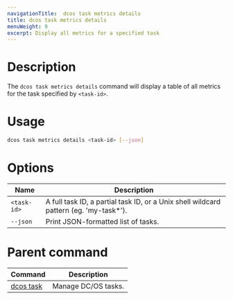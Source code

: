```yaml
---
navigationTitle:  dcos task metrics details
title: dcos task metrics details
menuWeight: 9
excerpt: Display all metrics for a specified task
---
```


# Description

The `dcos task metrics details` command will display a table of all metrics for the task specified by `<task-id>`.

# Usage

```bash
dcos task metrics details <task-id> [--json]
```

# Options

| Name |  Description |
|---------|-------------|
| `<task-id>` | A full task ID, a partial task ID, or a Unix shell wildcard pattern (eg. 'my-task*').|
| `--json`  | Print JSON-formatted list of tasks. |

# Parent command

| Command | Description |
|---------|-------------|
| [dcos task](/mesosphere/dcos/2.2/cli/command-reference/dcos-task/)   | Manage DC/OS tasks. |
